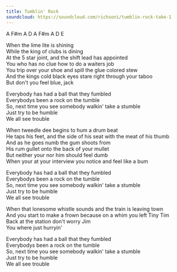 ```yaml
---
title: Tumblin' Rock
soundcloud: https://soundcloud.com/richsoni/tumblin-rock-take-1
---
```

A F#m A D A F#m A D E

When the lime lite is shining  
While the king of clubs is dining  
At the 5 star joint, and the shift lead has appointed  
You who has no clue how to do a waiters job  
You trip over your shoe and spill the glue colored stew  
And the kings cold black eyes stare right through your taboo  
But don't you feel blue, jack  

Everybody has had a ball that they fumbled  
Everybodys been a rock on the tumble  
So, next time you see somebody walkin' take a stumble  
Just try to be humble  
We all see trouble  

When tweedle dee begins to hum a drum beat  
He taps his feet, and the side of his seat with the meat of his thumb  
And as he goes numb the gum shoots from  
His rum gullet onto the back of your mullet  
But neither your nor him should feel dumb  
When your at your interview you notice and feel like a bum  

Everybody has had a ball that they fumbled  
Everybodys been a rock on the tumble  
So, next time you see somebody walkin' take a stumble  
Just try to be humble  
We all see trouble  

When that lonesome whistle sounds and the train is leaving town  
And you start to make a frown because on a whim you left Tiny Tim  
Back at the station don't worry Jim  
You where just hurryin'  

Everybody has had a ball that they fumbled  
Everybodys been a rock on the tumble  
So, next time you see somebody walkin' take a stumble  
Just try to be humble  
We all see trouble  

